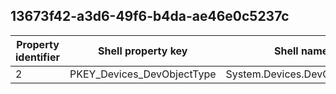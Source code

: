 ## 13673f42-a3d6-49f6-b4da-ae46e0c5237c

Property identifier | Shell property key | Shell name | Alias
--- | --- | --- | ---
2 | PKEY_Devices_DevObjectType | System.Devices.DevObjectType | 

